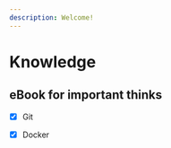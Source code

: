 ```yaml
---
description: Welcome!
---
```


# Knowledge

## eBook for important thinks

* [x] Git
* [x] Docker









